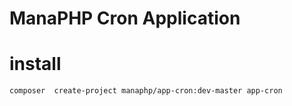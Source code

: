 # ManaPHP Cron Application

# install
```bash
composer  create-project manaphp/app-cron:dev-master app-cron
```